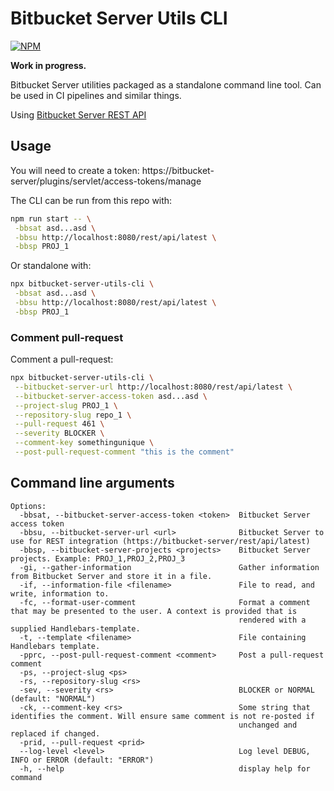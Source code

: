 # Bitbucket Server Utils CLI

[![NPM](https://img.shields.io/npm/v/bitbucket-server-utils-cli.svg?style=flat-square)](https://www.npmjs.com/package/bitbucket-server-utils-cli)

**Work in progress.**

Bitbucket Server utilities packaged as a standalone command line tool. Can be used in CI pipelines and similar things.

Using [Bitbucket Server REST API](https://developer.atlassian.com/server/bitbucket/how-tos/command-line-rest/)

## Usage

You will need to create a token:
https://bitbucket-server/plugins/servlet/access-tokens/manage

The CLI can be run from this repo with:

```sh
npm run start -- \
 -bbsat asd...asd \
 -bbsu http://localhost:8080/rest/api/latest \
 -bbsp PROJ_1
```

Or standalone with:

```sh
npx bitbucket-server-utils-cli \
 -bbsat asd...asd \
 -bbsu http://localhost:8080/rest/api/latest \
 -bbsp PROJ_1
```

### Comment pull-request

Comment a pull-request:

```sh
npx bitbucket-server-utils-cli \
 --bitbucket-server-url http://localhost:8080/rest/api/latest \
 --bitbucket-server-access-token asd...asd \
 --project-slug PROJ_1 \
 --repository-slug repo_1 \
 --pull-request 461 \
 --severity BLOCKER \
 --comment-key somethingunique \
 --post-pull-request-comment "this is the comment"
```

## Command line arguments

```shell
Options:
  -bbsat, --bitbucket-server-access-token <token>  Bitbucket Server access token
  -bbsu, --bitbucket-server-url <url>              Bitbucket Server to use for REST integration (https://bitbucket-server/rest/api/latest)
  -bbsp, --bitbucket-server-projects <projects>    Bitbucket Server projects. Example: PROJ_1,PROJ_2,PROJ_3
  -gi, --gather-information                        Gather information from Bitbucket Server and store it in a file.
  -if, --information-file <filename>               File to read, and write, information to.
  -fc, --format-user-comment                       Format a comment that may be presented to the user. A context is provided that is
                                                   rendered with a supplied Handlebars-template.
  -t, --template <filename>                        File containing Handlebars template.
  -pprc, --post-pull-request-comment <comment>     Post a pull-request comment
  -ps, --project-slug <ps>
  -rs, --repository-slug <rs>
  -sev, --severity <rs>                            BLOCKER or NORMAL (default: "NORMAL")
  -ck, --comment-key <rs>                          Some string that identifies the comment. Will ensure same comment is not re-posted if
                                                   unchanged and replaced if changed.
  -prid, --pull-request <prid>
  --log-level <level>                              Log level DEBUG, INFO or ERROR (default: "ERROR")
  -h, --help                                       display help for command
```
